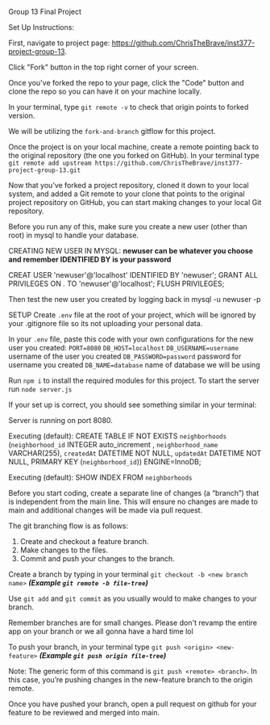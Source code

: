 Group 13 Final Project

Set Up Instructions:

First, navigate to project page: https://github.com/ChrisTheBrave/inst377-project-group-13.

Click "Fork" button in the top right corner of your screen.

Once you've forked the repo to your page, click the "Code" button and clone the repo so you can have it on your machine locally.

In your terminal, type `git remote -v` to check that origin points to forked version.

We will be utilizing the `fork-and-branch` gitflow for this project.

Once the project is on your local machine, create a remote pointing back to the original repository (the one you forked on GitHub). In your terminal type `git remote add upstream https://github.com/ChrisTheBrave/inst377-project-group-13.git`

Now that you’ve forked a project repository, cloned it down to your local system, and added a Git remote to your clone that points to the original project repository on GitHub, you can start making changes to your local Git repository.

Before you run any of this, make sure you create a new user (other than root) in mysql to handle your database.

CREATING NEW USER IN MYSQL:
**newuser can be whatever you choose and remember IDENTIFIED BY is your password**

CREAT USER 'newuser'@'localhost' IDENTIFIED BY 'newuser';
GRANT ALL PRIVILEGES ON *.* TO 'newuser'@'localhost';
FLUSH PRIVILEGES;

Then test the new user you created by logging back in
mysql -u newuser -p

SETUP
Create `.env` file at the root of your project, which will be ignored by your .gitignore file so its not uploading your personal data.

In your `.env` file, paste this code with your own configurations for the new user you created:
`PORT=8080`
`DB_HOST=localhost`
`DB_USERNAME=username` username of the user you created
`DB_PASSWORD=password` password for username you created
`DB_NAME=database` name of database we will be using

Run `npm i` to install the required modules for this project.
To start the server run `node server.js`

If your set up is correct, you should see something similar in your terminal:

Server is running on port 8080.

Executing (default): CREATE TABLE IF NOT EXISTS `neighborhoods` (`neighborhood_id` INTEGER auto_increment , `neighborhood_name` VARCHAR(255), `createdAt` DATETIME NOT NULL, `updatedAt` DATETIME NOT NULL, PRIMARY KEY (`neighborhood_id`)) ENGINE=InnoDB;

Executing (default): SHOW INDEX FROM `neighborhoods`

Before you start coding, create a separate line of changes (a “branch”) that is independent from the main line. This will ensure no changes are made to main and additional changes will be made via pull request.

The git branching flow is as follows:
1. Create and checkout a feature branch.
2. Make changes to the files.
3. Commit and push your changes to the branch.

Create a branch by typing in your terminal `git checkout -b <new branch name>` ***(Example `git remote -b file-tree`)***

Use `git add` and `git commit` as you usually would to make changes to your branch. 

Remember branches are for small changes. Please don't revamp the entire app on your branch or we all gonna have a hard time lol

To push your branch, in your terminal type `git push <origin> <new-feature>` ***(Example `git push origin file-tree`)***

Note: The generic form of this command is `git push <remote> <branch>`. In this case, you’re pushing changes in the new-feature branch to the origin remote.

Once you have pushed your branch, open a pull request on github for your feature to be reviewed and merged into main.

